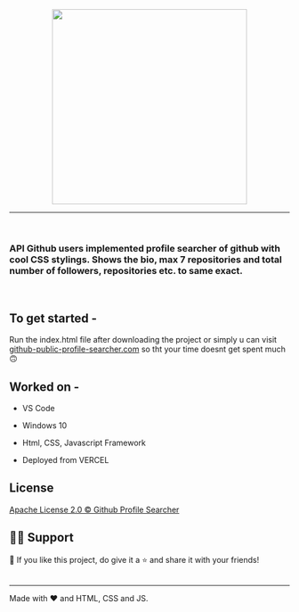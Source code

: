 <div align="center">
<img src="https://i.postimg.cc/9Fkq3yF1/Untitled-design.gif" height="350px"/>
</div>

---

<br/>

### API Github users implemented profile searcher of github with cool CSS stylings. Shows the bio, max 7 repositories and total number of followers, repositories etc. to same exact.
<br/>


## To get started - 

Run the index.html file after downloading the project or simply u can visit <a target="_blank" href="https://github-profile-searcher-two.vercel.app/">github-public-profile-searcher.com</a> so tht your time doesnt get spent much 🙃

## Worked on -

- VS Code

- Windows 10

- Html, CSS, Javascript Framework

- Deployed from VERCEL


## License
[Apache License 2.0 © Github Profile Searcher](https://github.com/subhadeep3902/Github-Profile-Searcher/blob/5ac5b4f2aeeab88e3e76c98e98d192d9d2f415d9/LICENSE)


## 🙋‍♂️ Support

💙 If you like this project, do give it a ⭐ and share it with your friends!<br><br>

---

Made with ❤️ and HTML, CSS and JS.<br/><br/>

